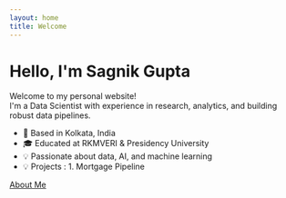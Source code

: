```yaml
---
layout: home
title: Welcome
---
```


# Hello, I'm Sagnik Gupta

Welcome to my personal website!  
I'm a Data Scientist with experience in research, analytics, and building robust data pipelines.

- 📍 Based in Kolkata, India
- 🎓 Educated at RKMVERI & Presidency University
- 💡 Passionate about data, AI, and machine learning
- 💡 Projects : 1. Mortgage Pipeline

[About Me](about.md)
